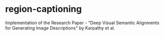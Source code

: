 # region-captioning
Implementation of the Research Paper - "Deep Visual Semantic Alignments for Generating Image Descriptions" by Karpathy et al.

